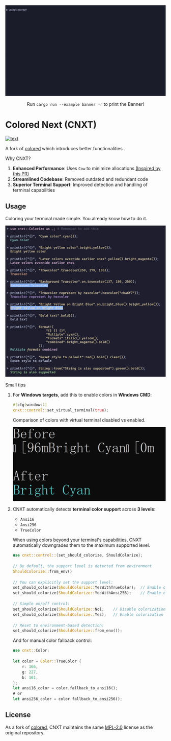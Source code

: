 <div align="center">
    <img src="./assets/banner-cli.gif" alt="banner">
    <p>Run <code>cargo run --example banner -r</code> to print the Banner!</p>
</div>

# Colored Next (CNXT)
[![text](https://api.lance.fun/badge/cratesio/cnxt)](https://crates.io/crates/cnxt)

A fork of [colored](https://github.com/colored-rs/colored) which introduces better functionalities.

Why CNXT?

1. **Enhanced Performance**: Uses `Cow` to minimize allocations [(Inspired by this PR)](https://github.com/colored-rs/colored/pull/135)
2. **Streamlined Codebase**: Removed outdated and redundant code
3. **Superior Terminal Support**: Improved detection and handling of terminal capabilities

## Usage
Coloring your terminal made simple. You already know how to do it.

![usage](./assets/usage.png)

Small tips

1. For **Windows targets**, add this to enable colors in **Windows CMD**:
    ```rust
    #[cfg(windows)]
    cnxt::control::set_virtual_terminal(true);
    ```

    Comparison of colors with virtual terminal disabled vs enabled.

    ![comparison](./assets/set_virtual_terminal_comparison.png)

2. CNXT automatically detects **terminal color support** across **3 levels**:

    - `Ansi16`
    - `Ansi256`
    - `TrueColor`
     
    When using colors beyond your terminal's capabilities, CNXT automatically downgrades them to the maximum supported level.
    ```rust
    use cnxt::control::{set_should_colorize, ShouldColorize};

    // By default, the support level is detected from environment
    ShouldColorize::from_env()

    // You can explicitly set the support level:
    set_should_colorize(ShouldColorize::YesWithTrueColor);  // Enable colorization with true color support
    set_should_colorize(ShouldColorize::YesWithAnsi256);    // Enable colorization with 256 color support

    // Simple on/off control:
    set_should_colorize(ShouldColorize::No);    // Disable colorization
    set_should_colorize(ShouldColorize::Yes);   // Enable colorization

    // Reset to environment-based detection:
    set_should_colorize(ShouldColorize::from_env());
    ```

    And for manual color fallback control:
    ```rust
    use cnxt::Color;
    
    let color = Color::TrueColor {
        r: 166,
        g: 227,
        b: 161,
    };
    let ansi16_color = color.fallback_to_ansi16();
    # or
    let ansi256_color = color.fallback_to_ansi256();
    ```

## License
As a fork of [colored](https://github.com/colored-rs/colored), CNXT maintains the same [MPL-2.0](https://github.com/colored-rs/colored?tab=readme-ov-file#license) license as the original repository.
